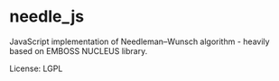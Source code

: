 # needle_js
JavaScript implementation of Needleman–Wunsch algorithm - heavily based on EMBOSS NUCLEUS library.

License: LGPL
